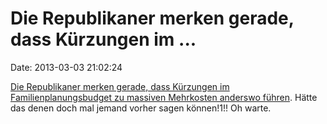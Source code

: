 Die Republikaner merken gerade, dass Kürzungen im \...
======================================================

Date: 2013-03-03 21:02:24

[Die Republikaner merken gerade, dass Kürzungen im
Familienplanungsbudget zu massiven Mehrkosten anderswo
führen](http://www.nytimes.com/2013/03/01/us/texas-may-restore-some-family-planning-budget-cuts.html).
Hätte das denen doch mal jemand vorher sagen können!1!! Oh warte.
